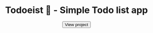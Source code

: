 <div align='center'>
  <h1>Todoeist 🚀 - Simple Todo list app </h1>
  <a href="https://altamsh04.github.io/Todoeist/" target="_blank">
    <button>View project</button>
  </a>
</div>
